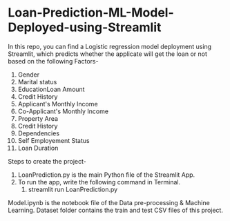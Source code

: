 # Loan-Prediction-ML-Model-Deployed-using-Streamlit

In this repo, you can find a Logistic regression model deployment using Streamlit, which predicts whether the applicate will get the loan or not based on the following Factors-
1. Gender
2. Marital status
3. EducationLoan Amount
4. Credit History
5. Applicant's Monthly Income
6. Co-Applicant's Monthly Income
7. Property Area
8. Credit History
9. Dependencies
10. Self Employement Status
11. Loan Duration

Steps to create the project-
1. LoanPrediction.py is the main Python file of the Streamlit App.
2. To run the app, write the following command in Terminal.
      1. streamlit run LoanPrediction.py
    
Model.ipynb is the notebook file of the Data pre-processing & Machine Learning.
Dataset folder contains the train and test CSV files of this project.
